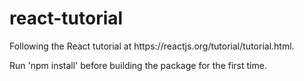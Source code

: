# react-tutorial
<p>Following  the React tutorial at https://reactjs.org/tutorial/tutorial.html.</p>
<p>Run 'npm install' before building the package for the first time.</p>